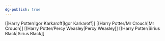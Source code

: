 ```yaml
---
dg-publish: true
---
```

[[Harry Potter/Igor Karkaroff\|Igor Karkaroff]]
[[Harry Potter/Mr Crouch\|Mr Crouch]]
[[Harry Potter/Percy Weasley\|Percy Weasley]]
[[Harry Potter/Sirius Black\|Sirius Black]]
